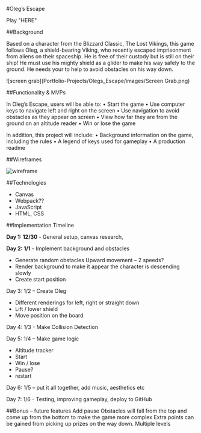 #Oleg’s Escape

Play "HERE" <link>

##Background 

Based on a character from the Blizzard Classic, The Lost Vikings, this game follows Oleg, a shield-bearing Viking, who recently escaped imprisonment from aliens on their spaceship.  He is free of their custody but is still on their ship!  He must use his mighty shield as a glider to make his way safely to the ground.  He needs your to help to avoid obstacles on his way down.

![screen grab](Portfolio-Projects/Olegs_Escape/images/Screen Grab.png)

##Functionality & MVPs

In Oleg’s Escape, users will be able to:
•	Start the game
•	Use computer keys to navigate left and right on the screen 
•	Use navigation to avoid obstacles as they appear on screen
•	View how far they are from the ground on an altitude reader
•	Win or lose the game

In addition, this project will include:
•	Background information on the game, including the rules
•	A legend of keys used for gameplay
•	A production readme 






##Wireframes

![wireframe](Portfolio-Projects/Olegs_Escape/images/Wireframes.png)

##Technologies

-	Canvas
-	Webpack??
-	JavaScript
-	HTML, CSS

##Implementation Timeline

**Day 1: 12/30** - General setup, canvas research, 

**Day 2:  1/1** - Implement background and obstacles
-	Generate random obstacles 
Upward movement – 2 speeds?	
-	Render background to make it appear the character is descending slowly
-	Create start position

Day 3: 1/2 – Create Oleg
-	Different renderings for left, right or straight down
-	Lift / lower shield 
-	Move position on the board 

Day 4: 1/3 - Make Collision Detection 

Day 5:  1/4 – Make game logic
-	Altitude tracker
-	Start
-	Win / lose
-	Pause? 
-	restart

Day 6:  1/5 – put it all together, add music, aesthetics etc

Day 7: 1/6 - Testing, improving gameplay, deploy to GitHub

##Bonus – future features
Add pause
Obstacles will fall from the top and come up from the bottom to make the game more complex
Extra points can be gained from picking up prizes on the way down. 
Multiple levels
